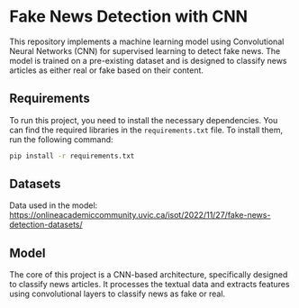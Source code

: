 # Fake News Detection with CNN

This repository implements a machine learning model using Convolutional Neural Networks (CNN) for supervised learning to detect fake news. The model is trained on a pre-existing dataset and is designed to classify news articles as either real or fake based on their content.

## Requirements

To run this project, you need to install the necessary dependencies. You can find the required libraries in the `requirements.txt` file. To install them, run the following command:

```bash
pip install -r requirements.txt
```

## Datasets

Data used in the model: https://onlineacademiccommunity.uvic.ca/isot/2022/11/27/fake-news-detection-datasets/

## Model

The core of this project is a CNN-based architecture, specifically designed to classify news articles. It processes the textual data and extracts features using convolutional layers to classify news as fake or real.
